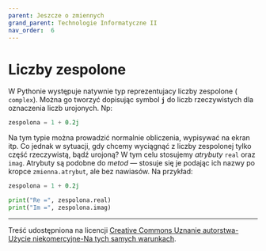 ```yaml
---
parent: Jeszcze o zmiennych
grand_parent: Technologie Informatyczne II
nav_order:  6
---
```


# Liczby zespolone

W Pythonie występuje natywnie typ reprezentujacy liczby zespolone ( `complex`). Można go tworzyć dopisując symbol **`j`** do liczb rzeczywistych dla oznaczenia liczb urojonych. Np:

```python
zespolona = 1 + 0.2j
```

Na tym typie można prowadzić normalnie obliczenia, wypisywać na ekran itp. Co jednak w sytuacji, gdy chcemy wyciągnąć z liczby zespolonej tylko część rzeczywistą, bądź urojoną? W tym celu stosujemy _atrybuty_ `real` oraz `imag`. Atrybuty są podobne do _metod_ — stosuje się je podając ich nazwy po kropce `zmienna.atrybut`, ale bez nawiasów. Na przykład:

```python
zespolona = 1 + 0.2j

print("Re =", zespolona.real)
print("Im =", zespolona.imag)
```

---

Treść udostępniona na licencji [Creative Commons Uznanie autorstwa-Użycie niekomercyjne-Na tych samych warunkach](https://creativecommons.org/licenses/by-nc-sa/4.0/deed.pl).
